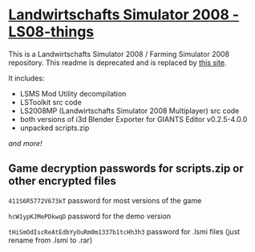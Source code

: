 # [Landwirtschafts Simulator 2008 - LS08-things](http://themorc.github.io/LS08-things/)
This is a Landwirtschafts Simulator 2008 / Farming Simulator 2008 repository.
This readme is deprecated and is replaced by [this site](http://themorc.github.io/LS08-things/).


It includes:
* LSMS Mod Utility decompilation
* LSToolkit src code
* LS2008MP (Landwirtschafts Simulator 2008 Multiplayer) src code
* both versions of i3d Blender Exporter for GIANTS Editor v0.2.5-4.0.0
* unpacked scripts.zip

*and more!*
## Game decryption passwords for scripts.zip or other encrypted files
`411S6R5772V673kT` password for most versions of the game

`hcW1ypKJMePDkwqD` password for the demo version

`tHiSmOdIscReAtEdbYyOuRm0m1337b1tcHh3h3` password for .lsmi files (just rename from .lsmi to .rar)
